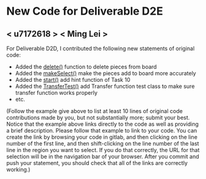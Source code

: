 # New Code for Deliverable D2E

## < u7172618 > < Ming Lei >

For Deliverable D2D, I contributed the following new statements of original code:

- Added the [delete()](https://gitlab.cecs.anu.edu.au/u6891814/comp1110-ass2-tue15h/-/blob/master/src/comp1110/ass2/gui/Board.java#L138-155) function to delete pieces from board
- Added the [makeSelect()](https://gitlab.cecs.anu.edu.au/u6891814/comp1110-ass2-tue15h/-/blob/master/src/comp1110/ass2/gui/Board.java#L157-292) make the pieces add to board more accurately
- Added the [start()](https://gitlab.cecs.anu.edu.au/u6891814/comp1110-ass2-tue15h/-/blob/master/src/comp1110/ass2/gui/Board.java#L433-501) add hint function of Task 10
- Added the [TransferTest()](https://gitlab.cecs.anu.edu.au/u6891814/comp1110-ass2-tue15h/-/blob/master/tests/comp1110/ass2/TransferTest.java#L1-99) add Transfer function test class to make sure transfer function works properly
- etc.

(Follow the example give above to list at least 10 lines of original code contributions made by you, but not substantially more; submit your best. Notice that the example above links directly to the code as well as providing a brief description.   Please follow that example to link to your code.  You can create the link by browsing your code in gitlab, and then clicking on the line number of the first line, and then shift-clicking on the line number of the last line in the region you want to select.  If you do that correctly, the URL for that selection will be in the navigation bar of your browser.  After you commit and push your statement, you should check that all of the links are correctly working.)